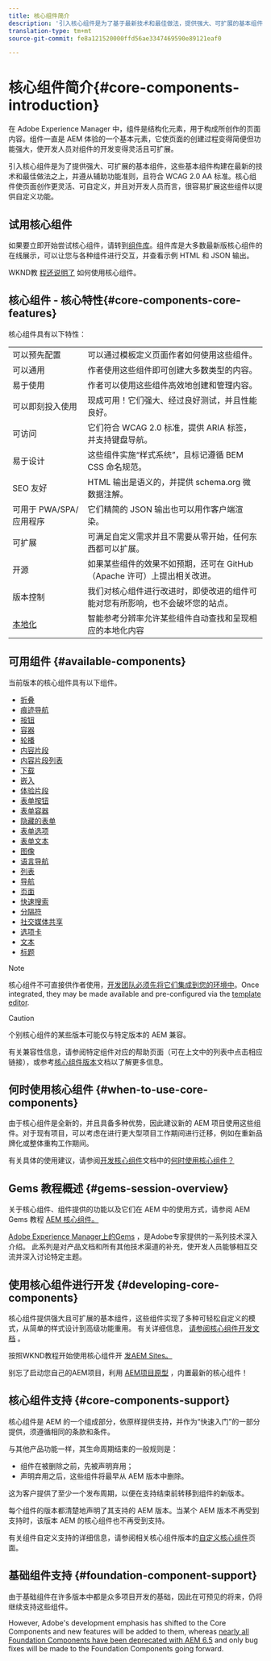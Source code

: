 ```yaml
---
title: 核心组件简介
description: '引入核心组件是为了基于最新技术和最佳做法，提供强大、可扩展的基本组件。 '
translation-type: tm+mt
source-git-commit: fe8a121520000ffd56ae3347469590e89121eaf0

---
```



# 核心组件简介{#core-components-introduction}

在 Adobe Experience Manager 中，组件是结构化元素，用于构成所创作的页面内容。组件一直是 AEM 体验的一个基本元素，它使页面的创建过程变得简便但功能强大，使开发人员对组件的开发变得灵活且可扩展。

引入核心组件是为了提供强大、可扩展的基本组件，这些基本组件构建在最新的技术和最佳做法之上，并遵从辅助功能准则，且符合 WCAG 2.0 AA 标准。核心组件使页面创作更灵活、可自定义，并且对开发人员而言，很容易扩展这些组件以提供自定义功能。

## 试用核心组件

如果要立即开始尝试核心组件，请转到[组件库](https://adobe.com/go/aem_cmp_library)。组件库是大多数最新版核心组件的在线展示，可以让您与各种组件进行交互，并查看示例 HTML 和 JSON 输出。

WKND教 [程还说明了](https://docs.adobe.com/content/help/en/experience-manager-learn/getting-started-wknd-tutorial-develop/overview.html) 如何使用核心组件。

## 核心组件 - 核心特性{#core-components-core-features}

核心组件具有以下特性：

|  |  |
|--- |--- |
| 可以预先配置 | 可以通过模板定义页面作者如何使用这些组件。 |
| 可以通用 | 作者使用这些组件即可创建大多数类型的内容。 |
| 易于使用 | 作者可以使用这些组件高效地创建和管理内容。 |
| 可以即刻投入使用 | 现成可用！它们强大、经过良好测试，并且性能良好。 |
| 可访问 | 它们符合 WCAG 2.0 标准，提供 ARIA 标签，并支持键盘导航。 |
| 易于设计 | 这些组件实施“样式系统”，且标记遵循 BEM CSS 命名规范。 |
| SEO 友好 | HTML 输出是语义的，并提供 schema.org 微数据注解。 |
| 可用于 PWA/SPA/应用程序 | 它们精简的 JSON 输出也可以用作客户端渲染。 |
| 可扩展 | 可满足自定义需求并且不需要从零开始，任何东西都可以扩展。 |
| 开源 | 如果某些组件的效果不如预期，还可在 GitHub（Apache 许可）上提出相关改进。 |
| 版本控制 | 我们对核心组件进行改进时，即使改进的组件可能对您有所影响，也不会破坏您的站点。 |
| [本地化](get-started/localization.md) | 智能参考分辨率允许某些组件自动查找和呈现相应的本地化内容 |

## 可用组件 {#available-components}

当前版本的核心组件具有以下组件。

* [折叠](components/accordion.md)
* [痕迹导航](components/breadcrumb.md)
* [按钮](components/button.md)
* [容器](components/container.md)
* [轮播](components/carousel.md)
* [内容片段](components/content-fragment-component.md)
* [内容片段列表](components/content-fragment-list.md)
* [下载](components/download.md)
* [嵌入](components/embed.md)
* [体验片段](components/experience-fragment.md)
* [表单按钮](components/forms/form-button.md)
* [表单容器](components/forms/form-container.md)
* [隐藏的表单](components/forms/form-hidden.md)
* [表单选项](components/forms/form-options.md)
* [表单文本](components/forms/form-text.md)
* [图像](components/image.md)
* [语言导航](components/language-navigation.md)
* [列表](components/list.md)
* [导航](components/navigation.md)
* [页面](components/page.md)
* [快速搜索](components/quick-search.md)
* [分隔符](components/separator.md)
* [社交媒体共享](components/sharing.md)
* [选项卡](components/tabs.md)
* [文本](components/text.md)
* [标题](components/title.md)

>[!NOTE]
>
>核心组件不可直接供作者使用，[开发团队必须先将它们集成到您的环境中](get-started/using.md)。Once integrated, they may be made available and pre-configured via the [template editor](https://docs.adobe.com/content/help/en/experience-manager-cloud-service/sites/authoring/features/templates.html).

>[!CAUTION]
>
>个别核心组件的某些版本可能仅与特定版本的 AEM 兼容。
>
>有关兼容性信息，请参阅特定组件对应的帮助页面（可在上文中的列表中点击相应链接），或参考[核心组件版本](versions.md)文档以了解更多信息。

## 何时使用核心组件 {#when-to-use-core-components}

由于核心组件是全新的，并且具备多种优势，因此建议新的 AEM 项目使用这些组件。对于现有项目，可以考虑在进行更大型项目工作期间进行迁移，例如在重新品牌化或整体重构工作期间。

有关具体的使用建议，请参阅[开发核心组件](developing/overview.md)文档中的[何时使用核心组件？](developing/overview.md#when-to-use-the-core-components)

## Gems 教程概述 {#gems-session-overview}

关于核心组件、组件提供的功能以及它们在 AEM 中的使用方式，请参阅 AEM Gems 教程 [AEM 核心组件。](https://helpx.adobe.com/experience-manager/kt/eseminars/gems/AEM-Core-Components.html)

[Adobe Experience Manager上的Gems](https://helpx.adobe.com/experience-manager/kt/eseminars/gems/aem-index.html) ，是Adobe专家提供的一系列技术深入介绍。 此系列是对产品文档和所有其他技术渠道的补充，使开发人员能够相互交流并深入讨论特定主题。

## 使用核心组件进行开发 {#developing-core-components}

核心组件提供强大且可扩展的基本组件，这些组件实现了多种可轻松自定义的模式，从简单的样式设计到高级功能重用。 有关详细信息， [请参阅核心组件开发文档](developing/overview.md) 。

按照WKND教程开始使用核心组件开 [发AEM Sites。](https://docs.adobe.com/content/help/en/experience-manager-learn/getting-started-wknd-tutorial-develop/overview.html)

别忘了启动您自己的AEM项目，利用 [AEM项目原型](developing/archetype/overview.md) ，内置最新的核心组件！

## 核心组件支持 {#core-components-support}

核心组件是 AEM 的一个组成部分，依原样提供支持，并作为“快速入门”的一部分提供，须遵循相同的条款和条件。

与其他产品功能一样，其生命周期结束的一般规则是：

* 组件在被删除之前，先被声明弃用；
* 声明弃用之后，这些组件将最早从 AEM 版本中删除。

这为客户提供了至少一个发布周期，以便在支持结束前转移到组件的新版本。

每个组件的版本都清楚地声明了其支持的 AEM 版本。当某个 AEM 版本不再受到支持时，该版本 AEM 的核心组件也不再受到支持。

有关组件自定义支持的详细信息，请参阅相关核心组件版本的[自定义核心组件](developing/customizing.md)页面。

## 基础组件支持 {#foundation-component-support}

由于基础组件在许多版本中都是众多项目开发的基础，因此在可预见的将来，仍将继续支持这些组件。

However, Adobe&#39;s development emphasis has shifted to the Core Components and new features will be added to them, whereas [nearly all Foundation Components have been deprecated with AEM 6.5](https://docs.adobe.com/content/help/en/experience-manager-65/authoring/siteandpage/default-components-foundation.html) and only bug fixes will be made to the Foundation Components going forward.
